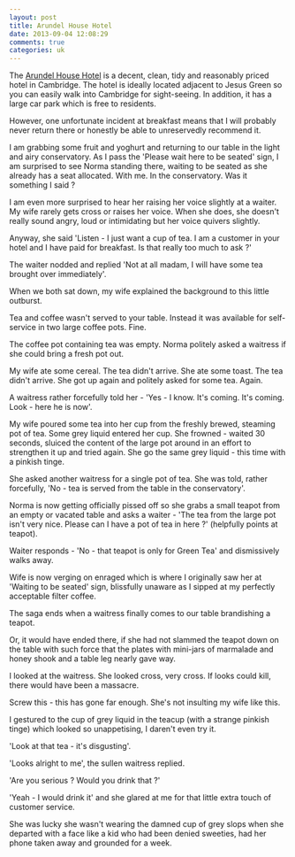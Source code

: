 ```yaml
---
layout: post
title: Arundel House Hotel
date: 2013-09-04 12:08:29
comments: true
categories: uk
---
```

The [Arundel House Hotel][hotel] is a decent, clean, tidy and
reasonably priced hotel in Cambridge. The hotel is ideally located
adjacent to Jesus Green so you can easily walk into Cambridge for
sight-seeing. In addition, it has a large car park which is free to
residents.

[hotel]: http://www.arundelhousehotels.co.uk/cambridge/index.php

However, one unfortunate incident at breakfast means that I will
probably never return there or honestly be able to unreservedly
recommend it.

I am grabbing some fruit and yoghurt and returning to our table in the
light and airy conservatory. As I pass the 'Please wait here to be
seated' sign, I am surprised to see Norma standing there, waiting to
be seated as she already has a seat allocated. With me. In the
conservatory. Was it something I said ?

I am even more surprised to hear her raising her voice slightly at a
waiter. My wife rarely gets cross or raises her voice. When she does,
she doesn't really sound angry, loud or intimidating but her voice
quivers slightly.

Anyway, she said 'Listen - I just want a cup of tea. I am a customer
in your hotel and I have paid for breakfast. Is that really too much
to ask ?'

The waiter nodded and replied 'Not at all madam, I will have some tea
brought over immediately'.

When we both sat down, my wife explained the background to this little
outburst.

Tea and coffee wasn't served to your table. Instead it was available
for self-service in two large coffee pots. Fine.

The coffee pot containing tea was empty. Norma politely asked a
waitress if she could bring a fresh pot out.

My wife ate some cereal. The tea didn't arrive. She ate some
toast. The tea didn't arrive. She got up again and politely asked for
some tea. Again.

A waitress rather forcefully told her - 'Yes - I know. It's
coming. It's coming. Look - here he is now'.

My wife poured some tea into her cup from the freshly brewed, steaming
pot of tea. Some grey liquid entered her cup. She frowned - waited 30
seconds, sluiced the content of the large pot around in an effort to
strengthen it up and tried again. She go the same grey liquid - this
time with a pinkish tinge.

She asked another waitress for a single pot of tea. She was told,
rather forcefully, 'No - tea is served from the table in the
conservatory'.

Norma is now getting officially pissed off so she grabs a small
teapot from an empty or vacated table and asks a waiter - 'The tea
from the large pot isn't very nice. Please can I have a pot of tea in
here ?' (helpfully points at teapot).

Waiter responds - 'No - that teapot is only for Green Tea' and
dismissively walks away.

Wife is now verging on enraged which is where I originally saw her at
'Waiting to be seated' sign, blissfully unaware as I sipped at my
perfectly acceptable filter coffee.

The saga ends when a waitress finally comes to our table brandishing a
teapot.

Or, it would have ended there, if she had not slammed the teapot down
on the table with such force that the plates with mini-jars of
marmalade and honey shook and a table leg nearly gave way.

I looked at the waitress. She looked cross, very cross. If looks could
kill, there would have been a massacre.

Screw this - this has gone far enough. She's not insulting my wife
like this.

I gestured to the cup of grey liquid in the teacup (with a strange
pinkish tinge) which looked so unappetising, I daren't even try it.

'Look at that tea - it's disgusting'.

'Looks alright to me', the sullen waitress replied.

'Are you serious ? Would you drink that ?'

'Yeah - I would drink it' and she glared at me for that little extra
touch of customer service.

She was lucky she wasn't wearing the damned cup of grey slops when she
departed with a face like a kid who had been denied sweeties, had her
phone taken away and grounded for a week.
